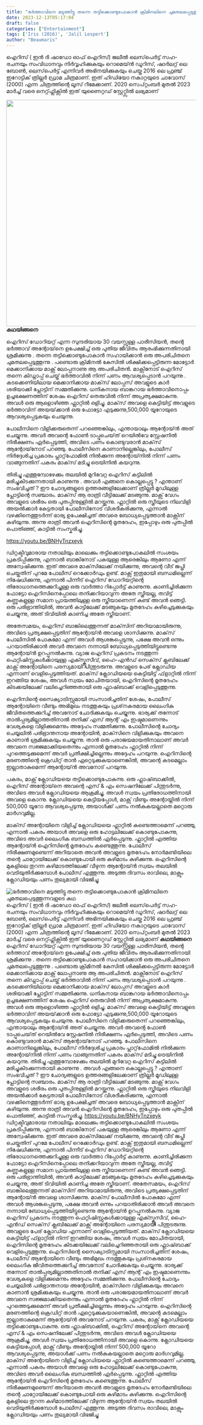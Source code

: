 ```yaml
---
title: "ഭർത്താവിനെ മടുത്തിട്ടു തന്നെ തട്ടിക്കൊണ്ടുപോകാൻ ക്രിമിനലിനെ ചുമതലപ്പെടുത്തുന്നവളുടെ കഥ"
date: 2023-12-13T05:17:04
draft: false
categories: ["Entertainment"]
tags: ['Iris (2016)', 'Jalil Lespert']
author: "Beaumaris"
---
```


ഐറിസ് ( ഇൻ ദി ഷാഡോ ഓഫ് ഐറിസ്) ജലീൽ ലെസ്‌പെർട്ട് സഹ-രചനയും സംവിധാനവും നിർവ്വഹിക്കുകയും റൊമെയ്ൻ ഡൂറിസ്, ഷാർലറ്റ് ലെ ബോൺ, ലെസ്‌പെർട്ട് എന്നിവർ അഭിനയിക്കുകയും ചെയ്ത 2016 ലെ ഫ്രഞ്ച് ഇറോട്ടിക് ത്രില്ലർ ഡ്രാമ ചിത്രമാണ്. ഇത് ഹിഡിയോ നകാറ്റയുടെ ചാവോസ് (2000) എന്ന ചിത്രത്തിന്റെ ലൂസ് റീമേക്കാണ്. 2020 സെപ്റ്റംബർ മുതൽ 2023 മാർച്ച് വരെ നെറ്റ്ഫ്ലിക്സിൽ ഇത് യുണൈറ്റഡ് സ്റ്റേറ്റ്സിൽ ലഭ്യമാണ്

<strong><img class="size-full wp-image-433787 aligncenter" src="https://cdn.boolokam.com/articles/2023/12/ACCAAC.webp" alt="" width="900" height="600" />കഥയിങ്ങനെ</strong>

ഐറിസ് ഡോറിയറ്റ് എന്ന സുന്ദരിയായ 30 വയസ്സുള്ള പാരീസിയൻ, തന്റെ ഭർത്താവ് അന്റോയ്‌നെ ഉപേക്ഷിച്ച് ഒരു പുതിയ ജീവിതം ആരംഭിക്കുന്നതിനായി ശ്രമിക്കുന്നു . തന്നെ തട്ടിക്കൊണ്ടുപോകാൻ സഹായിക്കാൻ ഒരു അപരിചിതനെ ചുമതലപ്പെടുത്തുന്നു . പണ്ടൊരു ക്രിമിനൽ കേസിൽ ശിക്ഷിക്കപ്പെട്ടിരുന്ന മോട്ടോർ മെക്കാനിക്കായ മാക്സ് ലോപ്പനാണു ആ അപരിചിതൻ. മാക്സിനോട് ഐറിസ് തന്നെ കിഡ്നാപ്പ് ചെയ്ത് ഭർത്താവിൽ നിന്ന് പണം ആവശ്യപ്പെടാൻ പറയുന്നു . കടക്കെണിയിലായ മെക്കാനിക്കായ മാക്‌സ് ലോപ്പസ് അവളുടെ കാർ ശരിയാക്കി പ്ലോട്ടിന് സമ്മതിക്കുന്നു. ധനികനായ ബാങ്കറായ ഭർത്താവിനൊപ്പം ഉച്ചഭക്ഷണത്തിന് ശേഷം ഐറിസ് തെരുവിൽ നിന്ന് അപ്രത്യക്ഷമാകുന്നു. അവൾ ഒരു ആളൊഴിഞ്ഞ ഫ്ലാറ്റിൽ ഒളിച്ചു. മാക്‌സ് അവളെ കെട്ടിയിട്ട് അവളുടെ ഭർത്താവിന് അയയ്‌ക്കാൻ ഒരു ഫോട്ടോ എടുക്കുന്നു,500,000 യൂറോയുടെ ആവശ്യപ്പെടുകയും ചെയുന്നു.

പോലീസിനെ വിളിക്കരുതെന്ന് പറഞ്ഞെങ്കിലും, എന്തായാലും ആന്റോയ്ൻ അത് ചെയ്യുന്നു. അവർ അവന്റെ ഫോൺ ടാപ്പുചെയ്‌ത് റെയിൽവേ സ്റ്റേഷനിൽ നിരീക്ഷണം ഏർപ്പെടുത്തി, അവിടെ പണം കൊണ്ടുവരാൻ മാക്‌സ് ആന്റോയ്‌നോട് പറഞ്ഞു. പോലീസിനെ കാണാനില്ലെങ്കിലും, പോലീസ് നിർദ്ദേശിച്ച പ്രകാരം പ്ലാറ്റ്‌ഫോമിൽ നിൽക്കുന്ന അന്റോയ്‌നിൽ നിന്ന് പണം വാങ്ങുന്നതിന് പകരം മാക്‌സ് മടിച്ചു ട്രെയിനിൽ കയറുന്നു.

തിരിച്ചു എത്തുമ്പോഴേക്കും തലയിൽ മുറിവേറ്റ ഐറിസ് കട്ടിലിൽ മരിച്ചുകിടക്കുന്നതായി കാണുന്നു . അവൾ എങ്ങനെ കൊല്ലപ്പെട്ടു ? എന്താണ് സംഭവിച്ചത് ? ഈ ചോദ്യങ്ങളുടെ ഉത്തരങ്ങളിലേക്കാണ് ത്രില്ലർ മൂഡിലുള്ള പ്ലോട്ടിന്റെ സഞ്ചാരം. മാക്‌സ് ആ രാത്രി വീട്ടിലേക്ക് മടങ്ങുന്നു. മാക്സ് വേഗം അവളുടെ ശരീരം ഒരു പുതപ്പിനുള്ളിൽ മറയ്ക്കുന്നു. ഫ്ലാറ്റിൽ ഒരു സ്ത്രീയുടെ നിലവിളി അയൽക്കാർ കേട്ടതായി പോലീസിനോട് വിശദീകരിക്കുന്നു, എന്നാൽ വഴക്കിനെത്തുടർന്ന് ഭാര്യ ഉപേക്ഷിച്ചത് അവരെ ബോധ്യപ്പെടുത്താൻ മാക്സിന് കഴിയുന്നു. അന്നു രാത്രി അവൻ ഐറിസിന്റെ മൃതദേഹം, ഇപ്പോഴും ഒരു പുതപ്പിൽ പൊതിഞ്ഞ്, കാട്ടിൽ സംസ്കരിച്ചു.

https://youtu.be/BNHyTnzxeyk

ഡിറ്റക്ടീവുമാരായ നതാലിയും മാലെക്കും തട്ടിക്കൊണ്ടുപോകലിൽ സംശയം പ്രകടിപ്പിക്കുന്നു, എന്നാൽ ബാങ്കിനോട് പകയുള്ള ആരെങ്കിലും ആണോ എന്ന് അന്വേഷിക്കുന്നു. ഇത് അവരെ മാക്‌സിലേക്ക് നയിക്കുന്നു, അവന്റെ വീട് ജപ്തി ചെയ്തതിന് പുറമേ പോലീസ് റെക്കോർഡും ഉണ്ട്. മാക്സ് ഇതുമായി ബന്ധമില്ലെന്ന് നിഷേധിക്കുന്നു, എന്നാൽ പിന്നീട് ഐറിസ് ഡോറിയറ്റിന്റെ തിരോധാനത്തെക്കുറിച്ചുള്ള ഒരു വാർത്താ റിപ്പോർട്ട് കാണുന്നു. കാണിച്ചിരിക്കുന്ന ഫോട്ടോ ഐറിസിനെപ്പോലെ തനിക്കറിയാവുന്ന അതേ സ്ത്രീയല്ല, തവിട്ട് കണ്ണുകളുള്ള സമാന പ്രായത്തിലുള്ള ഒരു സ്ത്രീയാണെന്ന് കണ്ട് അവൻ ഞെട്ടി. ഒരു പരിഭ്രാന്തിയിൽ, അവൻ കാട്ടിലേക്ക് മടങ്ങുകയും മൃതദേഹം കുഴിച്ചെടുക്കുകയും ചെയ്യുന്നു, അത് ടിവിയിൽ കാണിച്ച അതേ സ്ത്രീയാണ്.

അതേസമയം, ഐറിസ് ബാങ്കിലെത്തുന്നത് മാക്‌സിന് അറിയാമായിരുന്നു, അവിടെ പ്രത്യക്ഷപ്പെട്ടതിന് ആന്റോയ്ൻ അവളെ ശാസിക്കുന്നു. മാക്‌സ് പോലീസിൽ പോകുമോ എന്ന് അവൾ ആശങ്കപ്പെടുന്നു, പക്ഷേ അവൻ ഒന്നും പറയാതിരിക്കാൻ അവർ അവനെ നന്നായി ബോധ്യപ്പെടുത്തിയിട്ടുണ്ടെന്നു ആന്റോയ്ൻ ഉറപ്പുനൽകുന്നു. വ്യാജ ഐറിസ് പ്രകടനം നടത്തുന്ന ഫെറ്റിഷിസ്റ്റുകൾക്കായുള്ള എക്സ്ക്ലൂസീവ്, ഹൈ-എൻഡ് സെക്‌സ് ക്ലബിലേക്ക് മാക്സ് അന്റോയിനെ പരസ്യമായി പിന്തുടരുന്നു. അവളുടെ പേര് ക്ലോഡിയ എന്നാണ് വെളിപ്പെടുത്തിയത്. മാക്‌സ് ക്ലോഡിയയെ കെട്ടിയിട്ട് ഫ്‌ളാറ്റിൽ നിന്ന് ഇറങ്ങിയ ശേഷം, അവൾ സ്വയം മോചിതയായി, ഐറിസിന്റെ മൃതദേഹം കിടക്കയിലേക്ക് വലിച്ചെറിഞ്ഞതായി ഒരു ഫ്ലാഷ്‌ബാക്ക് വെളിപ്പെടുത്തുന്നു.

ഐറിസിന്റെ സൈക്യാട്രിസ്റ്റുമായി സംസാരിച്ചതിന് ശേഷം, പോലീസ് ആന്റോയിനെ വീണ്ടും അഭിമുഖം നടത്തുകയും പ്രശ്‌നകരമായ ലൈംഗിക ജീവിതത്തെക്കുറിച്ച് അവനോട് ചോദിക്കുകയും ചെയ്യുന്നു. ഭാര്യക്ക് തന്നോട് താൽപ്പര്യമില്ലാത്തതിനാൽ തനിക്ക് എസ് ആന്റ് എം ഇഷ്ടമാണെന്നും വേശ്യകളെ വിളിക്കുമെന്നും അദ്ദേഹം സമ്മതിക്കുന്നു. പോലീസിന്റെ ചോദ്യം ചെയ്യലിൽ പരിഭ്രാന്തനായ അന്റോയിൻ, മാക്‌സിനെ വിളിക്കുകയും അവനെ കാണാൻ ശ്രമിക്കുകയും ചെയ്യുന്നു. താൻ ഒരു പരാജയമായതിനാലാണ് അവർ അവനെ സജ്ജമാക്കിയതെന്നും എന്നാൽ മൃതദേഹം ഫ്ലാറ്റിൽ നിന്ന് പുറത്തെടുക്കുമെന്ന് അവർ പ്രതീക്ഷിച്ചില്ലെന്നും അദ്ദേഹം പറയുന്നു. ഐറിസിന്റെ മരണത്തിന്റെ ക്രെഡിറ്റ് താൻ ഏറ്റെടുക്കുകയാണെങ്കിൽ, അവന്റെ കടമെല്ലാം ഇല്ലാതാകുമെന്ന് ആന്റോയ്ൻ അവനോട് പറയുന്നു.

പകരം, മാക്സ് ക്ലോഡിയയെ തട്ടിക്കൊണ്ടുപോകുന്നു. ഒരു ഫ്ലാഷ്‌ബാക്കിൽ, ഐറിസ് അന്റോയ്‌നെ അവന്റെ എസ് &amp; എം സെഷനിലേക്ക് പിന്തുടർന്നു, അവിടെ അവൾ ക്ലോഡിയയെ ആക്രമിച്ചു, അവൾ സ്വയം പ്രതിരോധത്തിനായി അവളെ കൊന്നു. ക്ലോഡിയയെ കെട്ടിയപ്പോൾ, മാക്സ് വീണ്ടും അന്റോയ്നിൽ നിന്ന് 500,000 യൂറോ ആവശ്യപ്പെടുന്നു, അയാൾക്ക് പണം നൽകുകയല്ലാതെ മറ്റൊരു മാർഗവുമില്ല.

മാക്‌സ് അന്റോയിനെ വിളിച്ച് ക്ലോഡിയയെ ഫ്ലാറ്റിൽ കണ്ടെത്താമെന്ന് പറഞ്ഞു, എന്നാൽ പകരം അയാൾ അവളെ ഒരു ഹോട്ടലിലേക്ക് കൊണ്ടുപോകുന്നു, അവിടെ അവർ ലൈംഗിക ബന്ധത്തിൽ ഏർപ്പെടുന്നു. ഫ്ലാറ്റിൽ എത്തിയ ആന്റോയ്ൻ ഐറിസിന്റെ മൃതദേഹം കണ്ടെത്തുന്നു. പോലീസ് നിരീക്ഷണമുണ്ടെന്ന് അറിയാതെ അവൻ അവളുടെ മൃതദേഹം നോർമണ്ടിയിലെ തന്റെ ചാറ്റോയിലേക്ക് കൊണ്ടുപോയി ഒരു കുഴിമാടം കുഴിക്കുന്നു. ഐറിസിന്റെ മുകളിലെ തുറന്ന കുഴിമാടത്തിലേക്ക് വീഴുന്ന ആന്റോയ്ൻ സ്വയം തലയിൽ വെടിയുതിർക്കുമ്പോൾ പോലീസ് എത്തുന്നു. അടുത്ത ദിവസം രാവിലെ, മാക്സും ക്ലോഡിയയും പണം തുല്യമായി വിഭജിച്ചു


![ഭർത്താവിനെ മടുത്തിട്ടു തന്നെ തട്ടിക്കൊണ്ടുപോകാൻ ക്രിമിനലിനെ ചുമതലപ്പെടുത്തുന്നവളുടെ കഥ](https://cdn.boolokam.com/articles/2023/12/ACCAAC.webp)ഐറിസ് ( ഇൻ ദി ഷാഡോ ഓഫ് ഐറിസ്) ജലീൽ ലെസ്‌പെർട്ട് സഹ-രചനയും സംവിധാനവും നിർവ്വഹിക്കുകയും റൊമെയ്ൻ ഡൂറിസ്, ഷാർലറ്റ് ലെ ബോൺ, ലെസ്‌പെർട്ട് എന്നിവർ അഭിനയിക്കുകയും ചെയ്ത 2016 ലെ ഫ്രഞ്ച് ഇറോട്ടിക് ത്രില്ലർ ഡ്രാമ ചിത്രമാണ്. ഇത് ഹിഡിയോ നകാറ്റയുടെ ചാവോസ് (2000) എന്ന ചിത്രത്തിന്റെ ലൂസ് റീമേക്കാണ്. 2020 സെപ്റ്റംബർ മുതൽ 2023 മാർച്ച് വരെ നെറ്റ്ഫ്ലിക്സിൽ ഇത് യുണൈറ്റഡ് സ്റ്റേറ്റ്സിൽ ലഭ്യമാണ് **കഥയിങ്ങനെ** ഐറിസ് ഡോറിയറ്റ് എന്ന സുന്ദരിയായ 30 വയസ്സുള്ള പാരീസിയൻ, തന്റെ ഭർത്താവ് അന്റോയ്‌നെ ഉപേക്ഷിച്ച് ഒരു പുതിയ ജീവിതം ആരംഭിക്കുന്നതിനായി ശ്രമിക്കുന്നു . തന്നെ തട്ടിക്കൊണ്ടുപോകാൻ സഹായിക്കാൻ ഒരു അപരിചിതനെ ചുമതലപ്പെടുത്തുന്നു . പണ്ടൊരു ക്രിമിനൽ കേസിൽ ശിക്ഷിക്കപ്പെട്ടിരുന്ന മോട്ടോർ മെക്കാനിക്കായ മാക്സ് ലോപ്പനാണു ആ അപരിചിതൻ. മാക്സിനോട് ഐറിസ് തന്നെ കിഡ്നാപ്പ് ചെയ്ത് ഭർത്താവിൽ നിന്ന് പണം ആവശ്യപ്പെടാൻ പറയുന്നു . കടക്കെണിയിലായ മെക്കാനിക്കായ മാക്‌സ് ലോപ്പസ് അവളുടെ കാർ ശരിയാക്കി പ്ലോട്ടിന് സമ്മതിക്കുന്നു. ധനികനായ ബാങ്കറായ ഭർത്താവിനൊപ്പം ഉച്ചഭക്ഷണത്തിന് ശേഷം ഐറിസ് തെരുവിൽ നിന്ന് അപ്രത്യക്ഷമാകുന്നു. അവൾ ഒരു ആളൊഴിഞ്ഞ ഫ്ലാറ്റിൽ ഒളിച്ചു. മാക്‌സ് അവളെ കെട്ടിയിട്ട് അവളുടെ ഭർത്താവിന് അയയ്‌ക്കാൻ ഒരു ഫോട്ടോ എടുക്കുന്നു,500,000 യൂറോയുടെ ആവശ്യപ്പെടുകയും ചെയുന്നു. പോലീസിനെ വിളിക്കരുതെന്ന് പറഞ്ഞെങ്കിലും, എന്തായാലും ആന്റോയ്ൻ അത് ചെയ്യുന്നു. അവർ അവന്റെ ഫോൺ ടാപ്പുചെയ്‌ത് റെയിൽവേ സ്റ്റേഷനിൽ നിരീക്ഷണം ഏർപ്പെടുത്തി, അവിടെ പണം കൊണ്ടുവരാൻ മാക്‌സ് ആന്റോയ്‌നോട് പറഞ്ഞു. പോലീസിനെ കാണാനില്ലെങ്കിലും, പോലീസ് നിർദ്ദേശിച്ച പ്രകാരം പ്ലാറ്റ്‌ഫോമിൽ നിൽക്കുന്ന അന്റോയ്‌നിൽ നിന്ന് പണം വാങ്ങുന്നതിന് പകരം മാക്‌സ് മടിച്ചു ട്രെയിനിൽ കയറുന്നു. തിരിച്ചു എത്തുമ്പോഴേക്കും തലയിൽ മുറിവേറ്റ ഐറിസ് കട്ടിലിൽ മരിച്ചുകിടക്കുന്നതായി കാണുന്നു . അവൾ എങ്ങനെ കൊല്ലപ്പെട്ടു ? എന്താണ് സംഭവിച്ചത് ? ഈ ചോദ്യങ്ങളുടെ ഉത്തരങ്ങളിലേക്കാണ് ത്രില്ലർ മൂഡിലുള്ള പ്ലോട്ടിന്റെ സഞ്ചാരം. മാക്‌സ് ആ രാത്രി വീട്ടിലേക്ക് മടങ്ങുന്നു. മാക്സ് വേഗം അവളുടെ ശരീരം ഒരു പുതപ്പിനുള്ളിൽ മറയ്ക്കുന്നു. ഫ്ലാറ്റിൽ ഒരു സ്ത്രീയുടെ നിലവിളി അയൽക്കാർ കേട്ടതായി പോലീസിനോട് വിശദീകരിക്കുന്നു, എന്നാൽ വഴക്കിനെത്തുടർന്ന് ഭാര്യ ഉപേക്ഷിച്ചത് അവരെ ബോധ്യപ്പെടുത്താൻ മാക്സിന് കഴിയുന്നു. അന്നു രാത്രി അവൻ ഐറിസിന്റെ മൃതദേഹം, ഇപ്പോഴും ഒരു പുതപ്പിൽ പൊതിഞ്ഞ്, കാട്ടിൽ സംസ്കരിച്ചു. https://youtu.be/BNHyTnzxeyk ഡിറ്റക്ടീവുമാരായ നതാലിയും മാലെക്കും തട്ടിക്കൊണ്ടുപോകലിൽ സംശയം പ്രകടിപ്പിക്കുന്നു, എന്നാൽ ബാങ്കിനോട് പകയുള്ള ആരെങ്കിലും ആണോ എന്ന് അന്വേഷിക്കുന്നു. ഇത് അവരെ മാക്‌സിലേക്ക് നയിക്കുന്നു, അവന്റെ വീട് ജപ്തി ചെയ്തതിന് പുറമേ പോലീസ് റെക്കോർഡും ഉണ്ട്. മാക്സ് ഇതുമായി ബന്ധമില്ലെന്ന് നിഷേധിക്കുന്നു, എന്നാൽ പിന്നീട് ഐറിസ് ഡോറിയറ്റിന്റെ തിരോധാനത്തെക്കുറിച്ചുള്ള ഒരു വാർത്താ റിപ്പോർട്ട് കാണുന്നു. കാണിച്ചിരിക്കുന്ന ഫോട്ടോ ഐറിസിനെപ്പോലെ തനിക്കറിയാവുന്ന അതേ സ്ത്രീയല്ല, തവിട്ട് കണ്ണുകളുള്ള സമാന പ്രായത്തിലുള്ള ഒരു സ്ത്രീയാണെന്ന് കണ്ട് അവൻ ഞെട്ടി. ഒരു പരിഭ്രാന്തിയിൽ, അവൻ കാട്ടിലേക്ക് മടങ്ങുകയും മൃതദേഹം കുഴിച്ചെടുക്കുകയും ചെയ്യുന്നു, അത് ടിവിയിൽ കാണിച്ച അതേ സ്ത്രീയാണ്. അതേസമയം, ഐറിസ് ബാങ്കിലെത്തുന്നത് മാക്‌സിന് അറിയാമായിരുന്നു, അവിടെ പ്രത്യക്ഷപ്പെട്ടതിന് ആന്റോയ്ൻ അവളെ ശാസിക്കുന്നു. മാക്‌സ് പോലീസിൽ പോകുമോ എന്ന് അവൾ ആശങ്കപ്പെടുന്നു, പക്ഷേ അവൻ ഒന്നും പറയാതിരിക്കാൻ അവർ അവനെ നന്നായി ബോധ്യപ്പെടുത്തിയിട്ടുണ്ടെന്നു ആന്റോയ്ൻ ഉറപ്പുനൽകുന്നു. വ്യാജ ഐറിസ് പ്രകടനം നടത്തുന്ന ഫെറ്റിഷിസ്റ്റുകൾക്കായുള്ള എക്സ്ക്ലൂസീവ്, ഹൈ-എൻഡ് സെക്‌സ് ക്ലബിലേക്ക് മാക്സ് അന്റോയിനെ പരസ്യമായി പിന്തുടരുന്നു. അവളുടെ പേര് ക്ലോഡിയ എന്നാണ് വെളിപ്പെടുത്തിയത്. മാക്‌സ് ക്ലോഡിയയെ കെട്ടിയിട്ട് ഫ്‌ളാറ്റിൽ നിന്ന് ഇറങ്ങിയ ശേഷം, അവൾ സ്വയം മോചിതയായി, ഐറിസിന്റെ മൃതദേഹം കിടക്കയിലേക്ക് വലിച്ചെറിഞ്ഞതായി ഒരു ഫ്ലാഷ്‌ബാക്ക് വെളിപ്പെടുത്തുന്നു. ഐറിസിന്റെ സൈക്യാട്രിസ്റ്റുമായി സംസാരിച്ചതിന് ശേഷം, പോലീസ് ആന്റോയിനെ വീണ്ടും അഭിമുഖം നടത്തുകയും പ്രശ്‌നകരമായ ലൈംഗിക ജീവിതത്തെക്കുറിച്ച് അവനോട് ചോദിക്കുകയും ചെയ്യുന്നു. ഭാര്യക്ക് തന്നോട് താൽപ്പര്യമില്ലാത്തതിനാൽ തനിക്ക് എസ് ആന്റ് എം ഇഷ്ടമാണെന്നും വേശ്യകളെ വിളിക്കുമെന്നും അദ്ദേഹം സമ്മതിക്കുന്നു. പോലീസിന്റെ ചോദ്യം ചെയ്യലിൽ പരിഭ്രാന്തനായ അന്റോയിൻ, മാക്‌സിനെ വിളിക്കുകയും അവനെ കാണാൻ ശ്രമിക്കുകയും ചെയ്യുന്നു. താൻ ഒരു പരാജയമായതിനാലാണ് അവർ അവനെ സജ്ജമാക്കിയതെന്നും എന്നാൽ മൃതദേഹം ഫ്ലാറ്റിൽ നിന്ന് പുറത്തെടുക്കുമെന്ന് അവർ പ്രതീക്ഷിച്ചില്ലെന്നും അദ്ദേഹം പറയുന്നു. ഐറിസിന്റെ മരണത്തിന്റെ ക്രെഡിറ്റ് താൻ ഏറ്റെടുക്കുകയാണെങ്കിൽ, അവന്റെ കടമെല്ലാം ഇല്ലാതാകുമെന്ന് ആന്റോയ്ൻ അവനോട് പറയുന്നു. പകരം, മാക്സ് ക്ലോഡിയയെ തട്ടിക്കൊണ്ടുപോകുന്നു. ഒരു ഫ്ലാഷ്‌ബാക്കിൽ, ഐറിസ് അന്റോയ്‌നെ അവന്റെ എസ് & എം സെഷനിലേക്ക് പിന്തുടർന്നു, അവിടെ അവൾ ക്ലോഡിയയെ ആക്രമിച്ചു, അവൾ സ്വയം പ്രതിരോധത്തിനായി അവളെ കൊന്നു. ക്ലോഡിയയെ കെട്ടിയപ്പോൾ, മാക്സ് വീണ്ടും അന്റോയ്നിൽ നിന്ന് 500,000 യൂറോ ആവശ്യപ്പെടുന്നു, അയാൾക്ക് പണം നൽകുകയല്ലാതെ മറ്റൊരു മാർഗവുമില്ല. മാക്‌സ് അന്റോയിനെ വിളിച്ച് ക്ലോഡിയയെ ഫ്ലാറ്റിൽ കണ്ടെത്താമെന്ന് പറഞ്ഞു, എന്നാൽ പകരം അയാൾ അവളെ ഒരു ഹോട്ടലിലേക്ക് കൊണ്ടുപോകുന്നു, അവിടെ അവർ ലൈംഗിക ബന്ധത്തിൽ ഏർപ്പെടുന്നു. ഫ്ലാറ്റിൽ എത്തിയ ആന്റോയ്ൻ ഐറിസിന്റെ മൃതദേഹം കണ്ടെത്തുന്നു. പോലീസ് നിരീക്ഷണമുണ്ടെന്ന് അറിയാതെ അവൻ അവളുടെ മൃതദേഹം നോർമണ്ടിയിലെ തന്റെ ചാറ്റോയിലേക്ക് കൊണ്ടുപോയി ഒരു കുഴിമാടം കുഴിക്കുന്നു. ഐറിസിന്റെ മുകളിലെ തുറന്ന കുഴിമാടത്തിലേക്ക് വീഴുന്ന ആന്റോയ്ൻ സ്വയം തലയിൽ വെടിയുതിർക്കുമ്പോൾ പോലീസ് എത്തുന്നു. അടുത്ത ദിവസം രാവിലെ, മാക്സും ക്ലോഡിയയും പണം തുല്യമായി വിഭജിച്ചു
